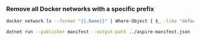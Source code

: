 ### Remove all Docker networks with a specific prefix

```sh
docker network ls --format "{{.Name}}" | Where-Object { $_ -like "default-aspire-network-*" } | ForEach-Object { docker network rm $_ }
```

```sh
dotnet run --publisher manifest --output-path ../aspire-manifest.json
```